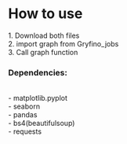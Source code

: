 <h1>How to use</h1>
1. Download both files<br>
2. import graph from Gryfino_jobs<br>
3. Call graph function<br>
<h3>Dependencies:</h3><br>
- matplotlib.pyplot<br>
- seaborn<br>
- pandas<br>
- bs4(beautifulsoup)<br>
- requests

